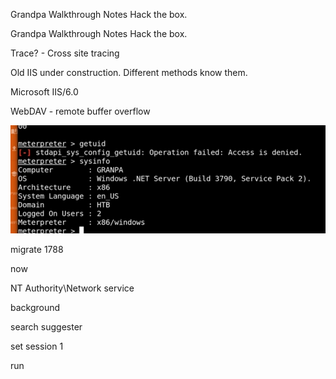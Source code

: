 Grandpa Walkthrough Notes Hack the box.

Grandpa Walkthrough Notes Hack the box.

Trace? - Cross site tracing

Old IIS under construction. Different methods know them. 

Microsoft IIS/6.0

WebDAV - remote buffer overflow




![a9c850ac118929e9154acaf1e92c8d4d.png](../_resources/bda04913b40e4872b49ca60979a0d75b.png)


migrate 1788

now 

NT Authority\Network service

background

search suggester

set session 1

run